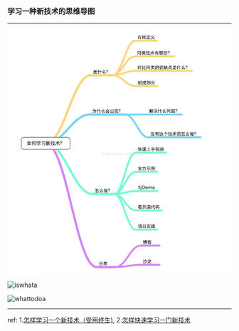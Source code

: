 ### 学习一种新技术的思维导图

***
![howtostudynewtech](../../images/howtostudynewtech.jpeg)

![iswhata](/Users/renjiaxin/mycodes/mygit/CS-Java-LearnNotes/images/iswhata.png)

![whattodoa](/Users/renjiaxin/mycodes/mygit/CS-Java-LearnNotes/images/whattodoa.png)
***
ref:
1.[怎样学习一个新技术（受用终生)](https://blog.csdn.net/yuexianchang/article/details/53114423),   2.[怎样快速学习一门新技术](https://ruby-china.org/topics/19578)